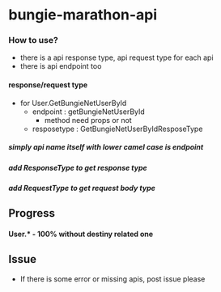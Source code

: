 # bungie-marathon-api

### How to use?

-   there is a api response type, api request type for each api
-   there is api endpoint too

#### response/request type

-   for User.GetBungieNetUserById
    -   endpoint : getBungieNetUserById
        -   method need props or not
    -   resposetype : GetBungieNetUserByIdResposeType

##### simply api name itself with lower camel case is endpoint

##### add ResponseType to get response type

##### add RequestType to get request body type

## Progress

#### User.\* - 100% without destiny related one

## Issue

-   If there is some error or missing apis, post issue please
